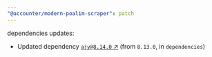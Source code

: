 ```yaml
---
"@accounter/modern-poalim-scraper": patch
---
```

dependencies updates:
  - Updated dependency [`ajv@8.14.0` ↗︎](https://www.npmjs.com/package/ajv/v/8.14.0) (from `8.13.0`, in `dependencies`)
